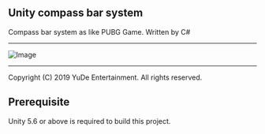 
## Unity compass bar system

Compass bar system as like PUBG Game. Written by C#

---

![Image](https://i.ibb.co/1XB2QYf/Ekran-Al-nt-s.png)

---
Copyright (C) 2019 YuDe Entertainment. All rights reserved.

## Prerequisite
Unity 5.6 or above is required to build this project. 
